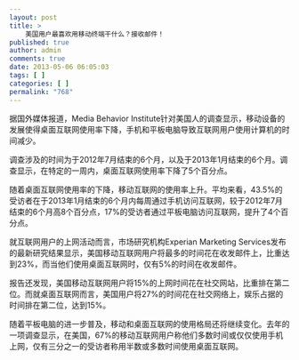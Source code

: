 ```yaml
---
layout: post
title: >
    美国用户最喜欢用移动终端干什么？接收邮件！
published: true
author: admin
comments: true
date: 2013-05-06 06:05:03
tags: [ ]
categories: [ ]
permalink: "768"
---
```


  据国外媒体报道，Media Behavior Institute针对美国人的调查显示，移动设备的发展使得桌面互联网使用率下降，手机和平板电脑导致互联网用户使用计算机的时间减少。




调查涉及的时间为于2012年7月结束的6个月，以及于2013年1月结束的6个月。调查显示，在特定的一周内，桌面互联网使用率下降了5个百分点。

随着桌面互联网使用率的下降，移动互联网的使用率上升。平均来看，43.5%的受访者在于2013年1月结束的6个月内每周通过手机访问互联网，较于2012年7月结束的6个月高8个百分点，17%的受访者通过平板电脑访问互联网，提升了4个百分点。



就互联网用户的上网活动而言，市场研究机构Experian Marketing Services发布的最新研究结果显示，美国移动互联网用户将最多的时间花在收发邮件上，比重达到23%，而当他们使用桌面互联网时，仅有5%的时间在收发邮件。



报告还发现，美国移动互联网用户将15%的上网时间花在社交网站，比重排在第二位。而就桌面互联网而言，美国用户将27%的时间花在社交网络上，娱乐占据的时间排在第二位，达到15%。



随着平板电脑的进一步普及，移动和桌面互联网的使用格局还将继续变化。去年的一项调查显示，在美国，67%的移动互联网用户称他们多数时间或仅仅使用手机上网，仅有三分之一的受访者称用半数或多数时间使用桌面互联网。